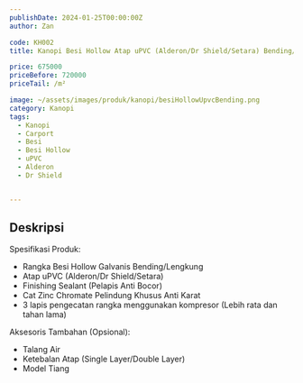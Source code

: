 ```yaml
---
publishDate: 2024-01-25T00:00:00Z
author: Zan

code: KH002
title: Kanopi Besi Hollow Atap uPVC (Alderon/Dr Shield/Setara) Bending/Lengkung

price: 675000
priceBefore: 720000
priceTail: /m²

image: ~/assets/images/produk/kanopi/besiHollowUpvcBending.png
category: Kanopi
tags:
  - Kanopi
  - Carport
  - Besi
  - Besi Hollow
  - uPVC
  - Alderon
  - Dr Shield


---
```


## Deskripsi

Spesifikasi Produk:
- Rangka Besi Hollow Galvanis Bending/Lengkung 
- Atap uPVC (Alderon/Dr Shield/Setara)
- Finishing Sealant (Pelapis Anti Bocor)
- Cat Zinc Chromate Pelindung Khusus Anti Karat
- 3 lapis pengecatan rangka menggunakan kompresor (Lebih rata dan tahan lama)

Aksesoris Tambahan (Opsional):
- Talang Air
- Ketebalan Atap (Single Layer/Double Layer)
- Model Tiang